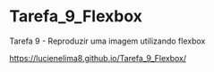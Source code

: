 # Tarefa_9_Flexbox
Tarefa 9 - Reproduzir uma imagem utilizando flexbox


<!-- <a href="https://lucienelima8.github.io/Tarefa_9_Flexbox/" target="_blank">Clique aqui</a> -->

https://lucienelima8.github.io/Tarefa_9_Flexbox/